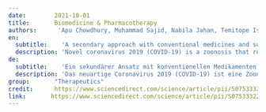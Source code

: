 ```yaml
---
date:        2021-10-01
title:       Biomedicine & Pharmacotherapy
authors:      'Apu Chowdhury, Muhammad Sajid, Nabila Jahan, Temitope IsaacAdelusi, Pulak Maitra, Guolian Yin, Xudong Wu, Yuan Gao & Sicen Wang'
en:
  subtitle:    'A secondary approach with conventional medicines and supplements to recuperate current COVID-19 status'
  description: 'Novel coronavirus 2019 (COVID-19) is a zoonosis that revised the global economic and societal progress since early 2020. The SARS-CoV-2 has been recognized as the responsible pathogen for COVID-19 with high infection and mortality rate potential. It has spread in 192 countries and infected about 1.5% of the world population, and still, a proper therapeutic approach is not unveiled. COVID-19 indication starts with fever to shortness of breathing, leading to ICU admission with the ventilation support in severe conditions. Besides the symptomatic mainstay clinical therapeutic approach, only Remdesivir has been approved by the FDA. Several pharmaceutical companies claimed different vaccines with exceptionally high efficacy (90–95%) against COVID-19; how long these vaccines can protect and long-term safety with the new variants are unpredictable. After the worldwide spread of the COVID-19 pandemic, numerous clinical trials with different phases are being performed to find the most appropriate solution to this condition. Some of these trials with old FDA-approved drugs showed promising results. In this review, we have precisely compiled the efforts to curb the disease and discussed the clinical findings of Ivermectin, Doxycycline, Vitamin-D, Vitamin-C, Zinc, and cannabidiol and their combinations. Additionally, the correlation of these molecules on the prophylactic and diseased ministration against COVID-19 has been explored.'
de: 
  subtitle:    'Ein sekundärer Ansatz mit konventionellen Medikamenten und Nahrungsergänzungsmitteln zur Wiederherstellung des aktuellen COVID-19-Status'
  description: 'Das neuartige Coronavirus 2019 (COVID-19) ist eine Zoonose, die seit Anfang 2020 den weltweiten wirtschaftlichen und gesellschaftlichen Fortschritt revidiert. Das SARS-CoV-2 wurde als verantwortlicher Erreger für COVID-19 mit hohem Infektions- und Sterblichkeitspotenzial erkannt. Es hat sich in 192 Ländern ausgebreitet und etwa 1,5 % der Weltbevölkerung infiziert, und noch immer ist kein geeigneter therapeutischer Ansatz bekannt. Die Indikation für COVID-19 beginnt mit Fieber bis hin zu Atemnot, die in schweren Fällen zur Aufnahme in die Intensivstation mit Beatmungsunterstützung führt. Neben dem symptomatischen klinischen Haupttherapieansatz ist nur Remdesivir von der FDA zugelassen worden. Mehrere pharmazeutische Unternehmen haben verschiedene Impfstoffe mit außergewöhnlich hoher Wirksamkeit (90-95 %) gegen COVID-19 beworben; wie lange diese Impfstoffe schützen können und wie sicher die neuen Varianten langfristig sind, lässt sich nicht vorhersagen. Nach der weltweiten Ausbreitung der COVID-19-Pandemie werden derzeit zahlreiche klinische Studien in verschiedenen Phasen durchgeführt, um die beste Lösung für diese Krankheit zu finden. Einige dieser Studien mit alten, von der FDA zugelassenen Medikamenten zeigten vielversprechende Ergebnisse. In dieser Übersicht haben wir die Bemühungen zur Eindämmung der Krankheit genau zusammengestellt und die klinischen Ergebnisse von Ivermectin, Doxycyclin, Vitamin-D, Vitamin-C, Zink und Cannabidiol sowie deren Kombinationen diskutiert. Darüber hinaus wurde die Korrelation dieser Moleküle bei der prophylaktischen und krankheitsbezogenen Verabreichung gegen COVID-19 untersucht.'
group:       "Therapeutics"
credit:      https://www.sciencedirect.com/science/article/pii/S0753332221007381
link:       https://www.sciencedirect.com/science/article/pii/S0753332221007381/pdfft?md5=9b800b921f6a1b135cdb910cbabf2996&pid=1-s2.0-S0753332221007381-main.pdf
---
```

<object data="{{ page.link }}" style='height:calc(100vh - 400px); width: 100%' type='application/pdf'></object>